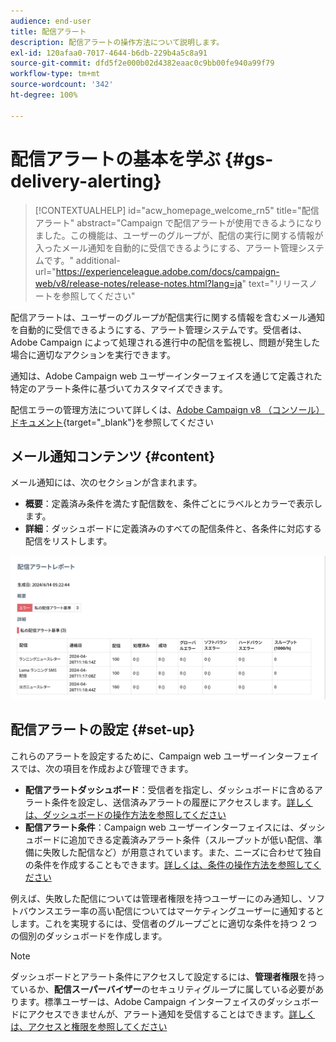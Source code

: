 ```yaml
---
audience: end-user
title: 配信アラート
description: 配信アラートの操作方法について説明します。
exl-id: 120afaa0-7017-4644-b6db-229b4a5c8a91
source-git-commit: dfd5f2e000b02d4382eaac0c9bb00fe940a99f79
workflow-type: tm+mt
source-wordcount: '342'
ht-degree: 100%

---
```


# 配信アラートの基本を学ぶ {#gs-delivery-alerting}


>[!CONTEXTUALHELP]
>id="acw_homepage_welcome_rn5"
>title="配信アラート"
>abstract="Campaign で配信アラートが使用できるようになりました。この機能は、ユーザーのグループが、配信の実行に関する情報が入ったメール通知を自動的に受信できるようにする、アラート管理システムです。"
>additional-url="https://experienceleague.adobe.com/docs/campaign-web/v8/release-notes/release-notes.html?lang=ja" text="リリースノートを参照してください"

配信アラートは、ユーザーのグループが配信実行に関する情報を含むメール通知を自動的に受信できるようにする、アラート管理システムです。受信者は、Adobe Campaign によって処理される進行中の配信を監視し、問題が発生した場合に適切なアクションを実行できます。

通知は、Adobe Campaign web ユーザーインターフェイスを通じて定義された特定のアラート条件に基づいてカスタマイズできます。

配信エラーの管理方法について詳しくは、[Adobe Campaign v8 （コンソール）ドキュメント](https://experienceleague.adobe.com/ja/docs/campaign/campaign-v8/send/failures/delivery-failures#send){target="_blank"}を参照してください

## メール通知コンテンツ {#content}

メール通知には、次のセクションが含まれます。

* **概要**：定義済み条件を満たす配信数を、条件ごとにラベルとカラーで表示します。
* **詳細**：ダッシュボードに定義済みのすべての配信条件と、各条件に対応する配信をリストします。

![](assets/alerting-email.png)

## 配信アラートの設定 {#set-up}

これらのアラートを設定するために、Campaign web ユーザーインターフェイスでは、次の項目を作成および管理できます。

* **配信アラートダッシュボード**：受信者を指定し、ダッシュボードに含めるアラート条件を設定し、送信済みアラートの履歴にアクセスします。[詳しくは、ダッシュボードの操作方法を参照してください](../msg/delivery-alerting-dashboards.md)
* **配信アラート条件**：Campaign web ユーザーインターフェイスには、ダッシュボードに追加できる定義済みアラート条件（スループットが低い配信、準備に失敗した配信など）が用意されています。また、ニーズに合わせて独自の条件を作成することもできます。[詳しくは、条件の操作方法を参照してください](../msg/delivery-alerting-criteria.md)

例えば、失敗した配信については管理者権限を持つユーザーにのみ通知し、ソフトバウンスエラー率の高い配信についてはマーケティングユーザーに通知するとします。これを実現するには、受信者のグループごとに適切な条件を持つ 2 つの個別のダッシュボードを作成します。

>[!NOTE]
>
>ダッシュボードとアラート条件にアクセスして設定するには、**管理者権限**&#x200B;を持っているか、**配信スーパーバイザー**&#x200B;のセキュリティグループに属している必要があります。標準ユーザーは、Adobe Campaign インターフェイスのダッシュボードにアクセスできませんが、アラート通知を受信することはできます。[詳しくは、アクセスと権限を参照してください](../get-started/permissions.md)
